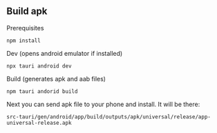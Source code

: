## Build apk

Prerequisites
```
npm install
```

Dev (opens android emulator if installed)
```
npx tauri android dev
```

Build (generates apk and aab files)
```
npm tauri andorid build
```
Next you can send apk file to your phone and install.
It will be there:
```
src-tauri/gen/android/app/build/outputs/apk/universal/release/app-universal-release.apk
```
